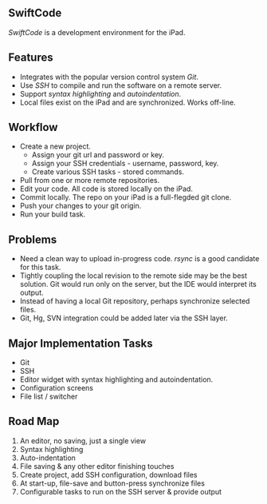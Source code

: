 ## SwiftCode ##

*SwiftCode* is a development environment for the iPad.

## Features ##

* Integrates with the popular version control system *Git*.
* Use *SSH* to compile and run the software on a remote server.
* Support *syntax highlighting* and *autoindentation*.
* Local files exist on the iPad and are synchronized.  Works off-line.

## Workflow ##

* Create a new project.
  * Assign your git url and password or key.
  * Assign your SSH credentials - username, password, key.
  * Create various SSH tasks - stored commands.
* Pull from one or more remote repositories.
* Edit your code.  All code is stored locally on the iPad.
* Commit locally.  The repo on your iPad is a full-flegded git clone.
* Push your changes to your git origin.
* Run your build task.

## Problems ##

* Need a clean way to upload in-progress code.  *rsync* is a good candidate
  for this task.
* Tightly coupling the local revision to the remote side may be the best
  solution.  Git would run only on the server, but the IDE would interpret its
  output.
* Instead of having a local Git repository, perhaps synchronize selected files.
* Git, Hg, SVN integration could be added later via the SSH layer.

## Major Implementation Tasks ##

* Git
* SSH
* Editor widget with syntax highlighting and autoindentation.
* Configuration screens
* File list / switcher

## Road Map ##

1. An editor, no saving, just a single view
2. Syntax highlighting
3. Auto-indentation
4. File saving & any other editor finishing touches
5. Create project, add SSH configuration, download files
6. At start-up, file-save and button-press synchronize files
7. Configurable tasks to run on the SSH server & provide output
